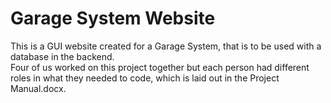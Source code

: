 # Garage System Website

This is a GUI website created for a Garage System, that is to be used with a database in the backend.  
Four of us worked on this project together but each person had different roles in what they needed to code, which is laid out in the Project Manual.docx.
